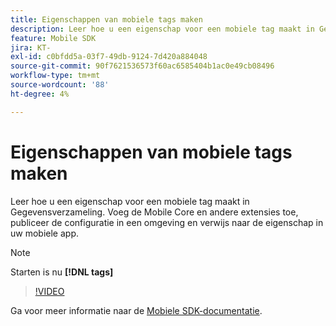 ```yaml
---
title: Eigenschappen van mobiele tags maken
description: Leer hoe u een eigenschap voor een mobiele tag maakt in Gegevensverzameling. Voeg de Mobile Core en andere extensies toe, publiceer de configuratie in een omgeving en verwijs naar de eigenschap in uw mobiele app.
feature: Mobile SDK
jira: KT-
exl-id: c0bfdd5a-03f7-49db-9124-7d420a884048
source-git-commit: 90f7621536573f60ac6585404b1ac0e49cb08496
workflow-type: tm+mt
source-wordcount: '88'
ht-degree: 4%

---
```


# Eigenschappen van mobiele tags maken

Leer hoe u een eigenschap voor een mobiele tag maakt in Gegevensverzameling. Voeg de Mobile Core en andere extensies toe, publiceer de configuratie in een omgeving en verwijs naar de eigenschap in uw mobiele app.

>[!NOTE]
>
> Starten is nu **[!DNL tags]**

>[!VIDEO](https://video.tv.adobe.com/v/26264/?quality=12&learn=on)

Ga voor meer informatie naar de [Mobiele SDK-documentatie](https://developer.adobe.com/client-sdks/documentation/).
